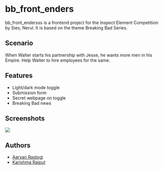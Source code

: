 # bb_front_enders

bb_front_endersss is a frontend project for the Inspect Element Competition by Sies, Nerul. 
It is based on the theme Breaking Bad Series.
## Scenario
When Walter starts his partnership with Jesse, he wants more men in his Empire. Help Walter to hire employees for the same.
## Features

- Light/dark mode toggle
- Submission form
- Secret webpage on toggle
- Breaking Bad news


## Screenshots

<img src="assets/images/demo-1.png"/>


## Authors

- [Aaryan Rastogi](https://www.github.com/aaryan246)
- [Karishma Rajput](https://www.github.com/karishmarajput)

